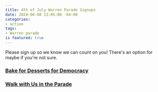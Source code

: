 ```yaml
---
title: 4th of July Warren Parade Signups
date: 2024-06-08 13:05:00 -04:00
categories:
- action
tags:
- Warren parade
is featured: true
---
```


Please sign up so we know we can count on you! There's an option for maybe if you're not sure. 

### [Bake for Desserts for Democracy](https://docs.google.com/forms/d/e/1FAIpQLScG_FnPc9nkJwRVR64uMgK4LPToWszpw9e34N9okP1ezXleWA/viewform) 

### [Walk with Us in the Parade](https://docs.google.com/forms/d/e/1FAIpQLScZz2n-Xrfz-EUTatzlV2sUsmPbV6H7LxQJwcijDmjXa9Sz6Q/viewform) 
